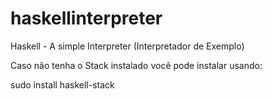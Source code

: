 # haskellinterpreter
Haskell - A simple Interpreter (Interpretador de Exemplo)

Caso não tenha o Stack instalado você pode instalar usando:

sudo install haskell-stack
